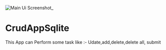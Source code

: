 ![Main Ui Screenshot_](https://user-images.githubusercontent.com/85472717/132078800-0e4daf59-3163-49aa-b225-5a8a1cf51451.png)
# CrudAppSqlite
This App can Perform some task like :- Udate,add,delete,delete all, submit
